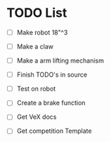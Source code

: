 TODO List
=========

- [ ] Make robot 18"^3
- [ ] Make a claw
- [ ] Make a arm lifting mechanism
- [ ] Finish TODO's in source
- [ ] Test on robot
- [ ] Create a brake function
- [ ] Get VeX docs
- [ ] Get competition Template

